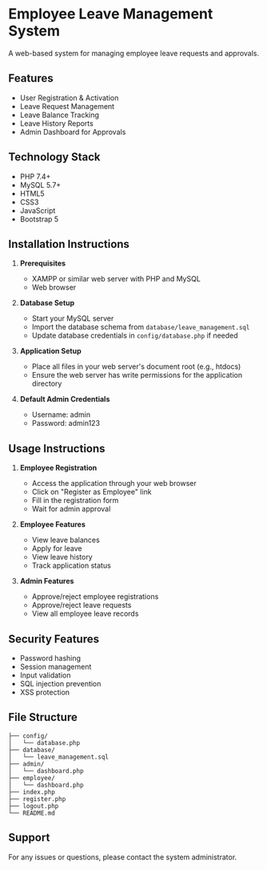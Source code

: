 # Employee Leave Management System

A web-based system for managing employee leave requests and approvals.

## Features

- User Registration & Activation
- Leave Request Management
- Leave Balance Tracking
- Leave History Reports
- Admin Dashboard for Approvals

## Technology Stack

- PHP 7.4+
- MySQL 5.7+
- HTML5
- CSS3
- JavaScript
- Bootstrap 5

## Installation Instructions

1. **Prerequisites**
   - XAMPP or similar web server with PHP and MySQL
   - Web browser

2. **Database Setup**
   - Start your MySQL server
   - Import the database schema from `database/leave_management.sql`
   - Update database credentials in `config/database.php` if needed

3. **Application Setup**
   - Place all files in your web server's document root (e.g., htdocs)
   - Ensure the web server has write permissions for the application directory

4. **Default Admin Credentials**
   - Username: admin
   - Password: admin123

## Usage Instructions

1. **Employee Registration**
   - Access the application through your web browser
   - Click on "Register as Employee" link
   - Fill in the registration form
   - Wait for admin approval

2. **Employee Features**
   - View leave balances
   - Apply for leave
   - View leave history
   - Track application status

3. **Admin Features**
   - Approve/reject employee registrations
   - Approve/reject leave requests
   - View all employee leave records

## Security Features

- Password hashing
- Session management
- Input validation
- SQL injection prevention
- XSS protection

## File Structure

```
├── config/
│   └── database.php
├── database/
│   └── leave_management.sql
├── admin/
│   └── dashboard.php
├── employee/
│   └── dashboard.php
├── index.php
├── register.php
├── logout.php
└── README.md
```

## Support

For any issues or questions, please contact the system administrator. 